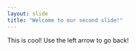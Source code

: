 ```yaml
---
layout: slide
title: "Welcome to our second slide!"
---
```

This is cool!
Use the left arrow to go back!
